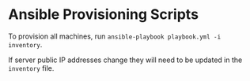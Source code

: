 # Ansible Provisioning Scripts

To provision all machines, run `ansible-playbook playbook.yml -i inventory`.

If server public IP addresses change they will need to be updated in the `inventory` file.
